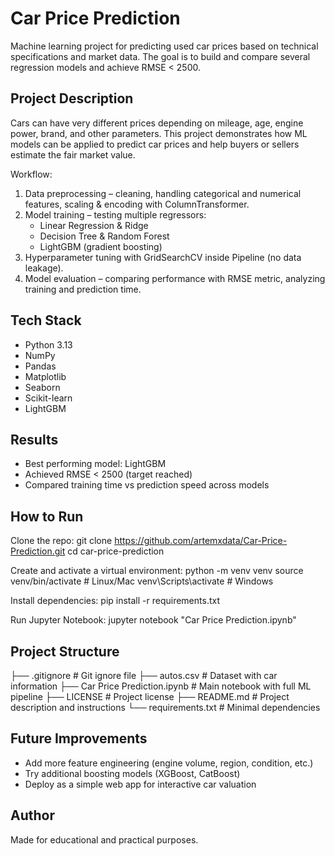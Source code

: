 # Car Price Prediction

Machine learning project for predicting used car prices based on technical specifications and market data. The goal is to build and compare several regression models and achieve RMSE < 2500.

## Project Description
Cars can have very different prices depending on mileage, age, engine power, brand, and other parameters. This project demonstrates how ML models can be applied to predict car prices and help buyers or sellers estimate the fair market value.

Workflow:
1. Data preprocessing – cleaning, handling categorical and numerical features, scaling & encoding with ColumnTransformer.
2. Model training – testing multiple regressors:
   - Linear Regression & Ridge
   - Decision Tree & Random Forest
   - LightGBM (gradient boosting)
3. Hyperparameter tuning with GridSearchCV inside Pipeline (no data leakage).
4. Model evaluation – comparing performance with RMSE metric, analyzing training and prediction time.

## Tech Stack
- Python 3.13
- NumPy
- Pandas
- Matplotlib
- Seaborn
- Scikit-learn
- LightGBM

## Results
- Best performing model: LightGBM
- Achieved RMSE < 2500 (target reached)
- Compared training time vs prediction speed across models

## How to Run
Clone the repo:
    git clone https://github.com/artemxdata/Car-Price-Prediction.git
    cd car-price-prediction

Create and activate a virtual environment:
    python -m venv venv
    source venv/bin/activate    # Linux/Mac
    venv\Scripts\activate       # Windows

Install dependencies:
    pip install -r requirements.txt

Run Jupyter Notebook:
    jupyter notebook "Car Price Prediction.ipynb"

## Project Structure
├── .gitignore # Git ignore file
├── autos.csv # Dataset with car information
├── Car Price Prediction.ipynb # Main notebook with full ML pipeline
├── LICENSE # Project license
├── README.md # Project description and instructions
└── requirements.txt # Minimal dependencies

## Future Improvements
- Add more feature engineering (engine volume, region, condition, etc.)
- Try additional boosting models (XGBoost, CatBoost)
- Deploy as a simple web app for interactive car valuation

## Author
Made for educational and practical purposes.
